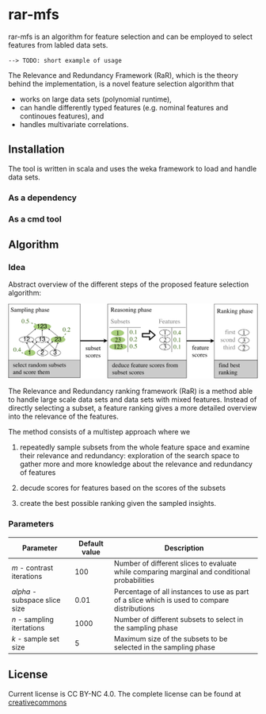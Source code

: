 # rar-mfs
rar-mfs is an algorithm for feature selection and can be employed to select features from labled data sets. 

```
--> TODO: short example of usage
```

The Relevance and Redundancy Framework (RaR), which is the theory behind the implementation, is a novel feature selection algorithm that 
- works on large data sets (polynomial runtime),
- can handle differently typed features (e.g. nominal features and continoues features), and
- handles multivariate correlations.

## Installation
The tool is written in scala and uses the weka framework to load and handle data sets. 

### As a dependency


### As a cmd tool

## Algorithm
### Idea
Abstract overview of the different steps of the proposed feature selection algorithm:

![Algorithm Overview](https://github.com/tmbo/rar-mfs/blob/master/docu/images/algorithm_overview.png)

The Relevance and Redundancy ranking framework (RaR) is a method able to handle large scale data sets and data sets with mixed features. Instead of directly selecting a subset, a feature ranking gives a more detailed overview into the relevance of the features. 

The method consists of a multistep approach where we 
  1. repeatedly sample subsets from the whole feature space and examine their relevance and redundancy: exploration of the search space to gather more and more knowledge about the relevance and redundancy of features

  2. decude scores for features based on the scores of the subsets
  
  3. create the best possible ranking given the sampled insights.

### Parameters
| Parameter  | Default value | Description |
| ---------- | ------------- | ------------|
| *m* - contrast iterations      | 100     | Number of different slices to evaluate while comparing marginal and conditional probabilities |
| *alpha* - subspace slice size | 0.01    | Percentage of all instances to use as part of a slice which is used to compare distributions |
| *n* - sampling itertations     | 1000    | Number of different subsets to select in the sampling phase|
| *k* - sample set size          | 5       | Maximum size of the subsets to be selected in the sampling phase|
## License
Current license is CC BY-NC 4.0. The complete license can be found at [creativecommons](http://creativecommons.org/licenses/by-nc/4.0/legalcode) 
